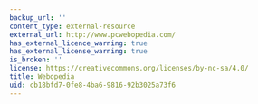 ```yaml
---
backup_url: ''
content_type: external-resource
external_url: http://www.pcwebopedia.com/
has_external_licence_warning: true
has_external_license_warning: true
is_broken: ''
license: https://creativecommons.org/licenses/by-nc-sa/4.0/
title: Webopedia
uid: cb18bfd7-0fe8-4ba6-9816-92b3025a73f6
---
```

